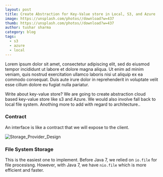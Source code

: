 ```yaml
---
layout: post
title: Create Abstraction for Key-Value store in Local, S3, and Azure
image: https://unsplash.com/photos//download?w=437
thumb: https://unsplash.com/photos//download?w=437
author: tushar sharma
category: blog
tags:
  - s3
  - azure
  - local
---
```


Lorem ipsum dolor sit amet, consectetur adipiscing elit, sed do eiusmod tempor incididunt ut labore et dolore magna aliqua. Ut enim ad minim veniam, quis nostrud exercitation ullamco laboris nisi ut aliquip ex ea commodo consequat. Duis aute irure dolor in reprehenderit in voluptate velit esse cillum dolore eu fugiat nulla pariatur.<!-- truncate_here -->

Write about key-value store? We are going to create abstraction cloud based key-value store like s3 and Azure. We would also involve fall back to local file system. Anothing more to add with regard to architecture..


### Contract

An interface is like a contract that we will expose to the client. 

<!-- TODO fix it later-->
<img loading="lazy" src="{{ root_url }}/imgs/code/Storage_Provider_Design.png" alt="Storage_Provider_Design" />


### File System Storage

This is the easiest one to implement. Before Java 7, we relied on `io.file` for file procesisng. However, with Java 7, we have `nio.file` which is more efficient and faster. 

```java
```